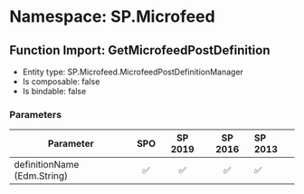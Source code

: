 # Namespace: SP.Microfeed

## Function Import: GetMicrofeedPostDefinition

- Entity type: SP.Microfeed.MicrofeedPostDefinitionManager
- Is composable: false
- Is bindable: false

### Parameters

Parameter | SPO | SP 2019 | SP 2016 | SP 2013
----------|:---:|:-------:|:-------:|:-------
definitionName (Edm.String) | ✅ | ✅ | ✅ | ✅